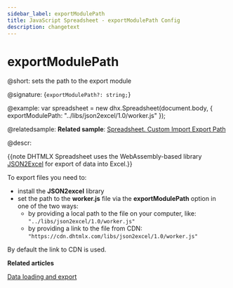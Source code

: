 ```yaml
---
sidebar_label: exportModulePath
title: JavaScript Spreadsheet - exportModulePath Config
description: changetext
---
```


# exportModulePath

@short: sets the path to the export module

@signature: {`exportModulePath?: string;`}

@example:
var spreadsheet = new dhx.Spreadsheet(document.body, {
    exportModulePath: "../libs/json2excel/1.0/worker.js"
});

@relatedsample:
**Related sample**: [Spreadsheet. Custom Import Export Path](https://snippet.dhtmlx.com/wykwzfhm)

@descr:

{{note DHTMLX Spreadsheet uses the WebAssembly-based library [JSON2Excel](https://github.com/dhtmlx/json2excel) for export of data into Excel.}}

To export files you need to:

- install the **JSON2excel** library
- set the path to the **worker.js** file via the **exportModulePath** option in one of the two ways:
  - by providing a local path to the file on your computer, like: `"../libs/json2excel/1.0/worker.js"`
  - by providing a link to the file from CDN: `"https://cdn.dhtmlx.com/libs/json2excel/1.0/worker.js"`

By default the link to CDN is used.

**Related articles**

[Data loading and export](loading_data.md#exporting-data)
